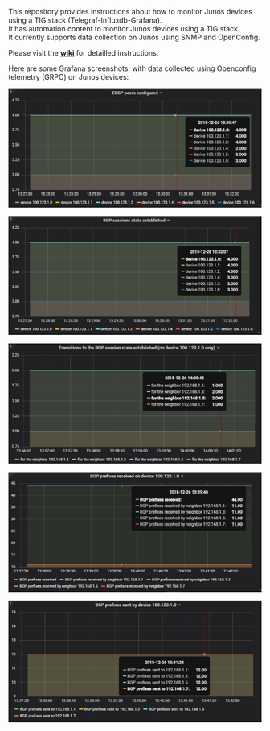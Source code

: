 This repository provides instructions about how to monitor Junos devices using a TIG stack (Telegraf-Influxdb-Grafana).  
It has automation content to monitor Junos devices using a TIG stack.  
It currently supports data collection on Junos using SNMP and OpenConfig.

Please visit the [**wiki**](https://github.com/ksator/junos_monitoring_with_a_TIG_stack/wiki) for detailled instructions.  

Here are some Grafana screenshots, with data collected using Openconfig telemetry (GRPC) on Junos devices:

![EBGP_peers_configured.png](resources/EBGP_peers_configured.png)

![BGP_sessions_state_established.png](resources/BGP_sessions_state_established.png)

![transitions_to_bgp_established.png](resources/transitions_to_bgp_established.png)

![BGP_prefixes_received.png](resources/BGP_prefixes_received.png)

![BGP_prefixes_sent.png](resources/BGP_prefixes_sent.png)



